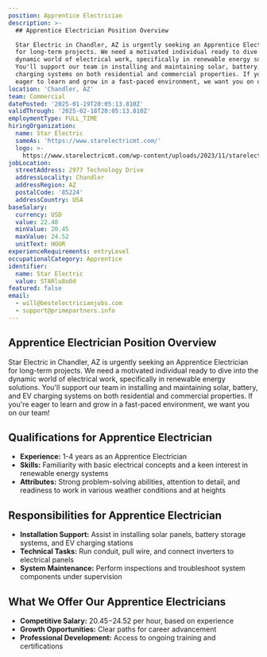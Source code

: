 ```yaml
---
position: Apprentice Electrician
description: >-
  ## Apprentice Electrician Position Overview

  Star Electric in Chandler, AZ is urgently seeking an Apprentice Electrician
  for long-term projects. We need a motivated individual ready to dive into the
  dynamic world of electrical work, specifically in renewable energy solutions.
  You'll support our team in installing and maintaining solar, battery, and EV
  charging systems on both residential and commercial properties. If you're
  eager to learn and grow in a fast-paced environment, we want you on our t...
location: 'Chandler, AZ'
team: Commercial
datePosted: '2025-01-19T20:05:13.810Z'
validThrough: '2025-02-18T20:05:13.810Z'
employmentType: FULL_TIME
hiringOrganization:
  name: Star Electric
  sameAs: 'https://www.starelectricmt.com/'
  logo: >-
    https://www.starelectricmt.com/wp-content/uploads/2023/11/starelectric-favicon-black-and-white.svg
jobLocation:
  streetAddress: 2977 Technology Drive
  addressLocality: Chandler
  addressRegion: AZ
  postalCode: '85224'
  addressCountry: USA
baseSalary:
  currency: USD
  value: 22.48
  minValue: 20.45
  maxValue: 24.52
  unitText: HOUR
experienceRequirements: entryLevel
occupationalCategory: Apprentice
identifier:
  name: Star Electric
  value: STARlu8o0d
featured: false
email:
  - will@bestelectricianjobs.com
  - support@primepartners.info
---
```




## Apprentice Electrician Position Overview
Star Electric in Chandler, AZ is urgently seeking an Apprentice Electrician for long-term projects. We need a motivated individual ready to dive into the dynamic world of electrical work, specifically in renewable energy solutions. You'll support our team in installing and maintaining solar, battery, and EV charging systems on both residential and commercial properties. If you're eager to learn and grow in a fast-paced environment, we want you on our team!

## Qualifications for Apprentice Electrician
- **Experience:** 1-4 years as an Apprentice Electrician
- **Skills:** Familiarity with basic electrical concepts and a keen interest in renewable energy systems
- **Attributes:** Strong problem-solving abilities, attention to detail, and readiness to work in various weather conditions and at heights

## Responsibilities for Apprentice Electrician
- **Installation Support:** Assist in installing solar panels, battery storage systems, and EV charging stations
- **Technical Tasks:** Run conduit, pull wire, and connect inverters to electrical panels
- **System Maintenance:** Perform inspections and troubleshoot system components under supervision

## What We Offer Our Apprentice Electricians
- **Competitive Salary:** $20.45-$24.52 per hour, based on experience
- **Growth Opportunities:** Clear paths for career advancement
- **Professional Development:** Access to ongoing training and certifications
